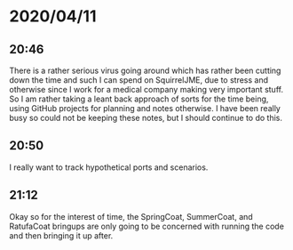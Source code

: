 # 2020/04/11

## 20:46

There is a rather serious virus going around which has rather been cutting
down the time and such I can spend on SquirrelJME, due to stress and otherwise
since I work for a medical company making very important stuff. So I am rather
taking a leant back approach of sorts for the time being, using GitHub
projects for planning and notes otherwise. I have been really busy so could
not be keeping these notes, but I should continue to do this.

## 20:50

I really want to track hypothetical ports and scenarios.

## 21:12

Okay so for the interest of time, the SpringCoat, SummerCoat, and RatufaCoat
bringups are only going to be concerned with running the code and then
bringing it up after.
